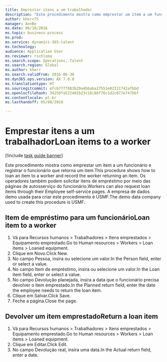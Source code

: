 ```yaml
--- 
title: Emprestar itens a um trabalhador
description: "Este procedimento mostra como emprestar um item a um funcionário e registrar o funcionário que retorna um item."
author: kherr75
manager: AnnBe
ms.date: 06/10/2016
ms.topic: business-process
ms.prod: 
ms.service: dynamics-365-talent
ms.technology: 
audience: Application User
ms.reviewer: rschloma
ms.search.scope: Operations, Talent
ms.search.region: Global
ms.author: kherr
ms.search.validFrom: 2016-06-30
ms.dyn365.ops.version: AX 7.0.0
ms.translationtype: HT
ms.sourcegitcommit: efcb77ff883b29a4bbaba27551e02311742afbbd
ms.openlocfilehash: 34259fa522481b23c16c88f76c1d2c077e747bbf
ms.contentlocale: pt-br
ms.lasthandoff: 05/08/2018

---
```

# <a name="loan-items-to-a-worker"></a><span data-ttu-id="276e8-103">Emprestar itens a um trabalhador</span><span class="sxs-lookup"><span data-stu-id="276e8-103">Loan items to a worker</span></span>

[!include [task guide banner](../../includes/task-guide-banner.md)]

<span data-ttu-id="276e8-104">Este procedimento mostra como emprestar um item a um funcionário e registrar o funcionário que retorna um item.</span><span class="sxs-lookup"><span data-stu-id="276e8-104">This procedure shows how to loan an item to a worker and record the worker returning an item.</span></span> <span data-ttu-id="276e8-105">Os operadores também podem solicitar itens de empréstimo por meio das páginas de autosserviço do funcionário.</span><span class="sxs-lookup"><span data-stu-id="276e8-105">Workers can also request loan items through their Employee self-service pages.</span></span> <span data-ttu-id="276e8-106">A empresa de dados demo usada para criar este procedimento é USMF.</span><span class="sxs-lookup"><span data-stu-id="276e8-106">The demo data company used to create this procedure is USMF.</span></span>


## <a name="loan-item-to-a-worker"></a><span data-ttu-id="276e8-107">Item de empréstimo para um funcionário</span><span class="sxs-lookup"><span data-stu-id="276e8-107">Loan item to a worker</span></span>
1. <span data-ttu-id="276e8-108">Vá para Recursos humanos > Trabalhadores > Itens emprestados > Equipamento emprestado.</span><span class="sxs-lookup"><span data-stu-id="276e8-108">Go to Human resources > Workers > Loan items > Loaned equipment.</span></span>
2. <span data-ttu-id="276e8-109">Clique em Novo.</span><span class="sxs-lookup"><span data-stu-id="276e8-109">Click New.</span></span>
3. <span data-ttu-id="276e8-110">No campo Pessoa, insira ou selecione um valor.</span><span class="sxs-lookup"><span data-stu-id="276e8-110">In the Person field, enter or select a value.</span></span>
4. <span data-ttu-id="276e8-111">No campo Item de empréstimo, insira ou selecione um valor.</span><span class="sxs-lookup"><span data-stu-id="276e8-111">In the Loan item field, enter or select a value.</span></span>
5. <span data-ttu-id="276e8-112">No campo Devolução planejada, insira a data que o funcionário precisa devolver o item emprestado.</span><span class="sxs-lookup"><span data-stu-id="276e8-112">In the Planned return field, enter the date the employee needs to return the loan item.</span></span>
6. <span data-ttu-id="276e8-113">Clique em Salvar.</span><span class="sxs-lookup"><span data-stu-id="276e8-113">Click Save.</span></span>
7. <span data-ttu-id="276e8-114">Feche a página.</span><span class="sxs-lookup"><span data-stu-id="276e8-114">Close the page.</span></span>

## <a name="return-a-loan-item"></a><span data-ttu-id="276e8-115">Devolver um item emprestado</span><span class="sxs-lookup"><span data-stu-id="276e8-115">Return a loan item</span></span>
1. <span data-ttu-id="276e8-116">Vá para Recursos humanos > Trabalhadores > Itens emprestados > Equipamento emprestado.</span><span class="sxs-lookup"><span data-stu-id="276e8-116">Go to Human resources > Workers > Loan items > Loaned equipment.</span></span>
2. <span data-ttu-id="276e8-117">Clique em Editar.</span><span class="sxs-lookup"><span data-stu-id="276e8-117">Click Edit.</span></span>
3. <span data-ttu-id="276e8-118">No campo Devolução real, insira uma data.</span><span class="sxs-lookup"><span data-stu-id="276e8-118">In the Actual return field, enter a date.</span></span>


